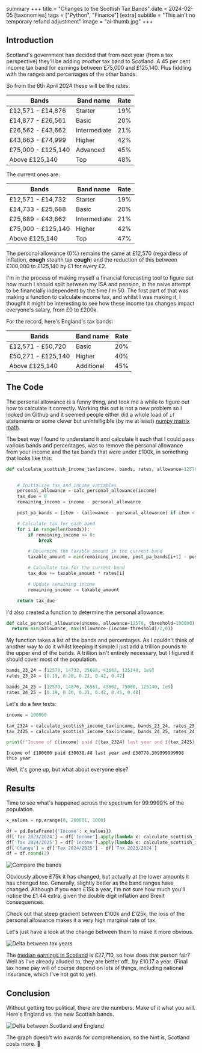 summary +++
title =  "Changes to the Scottish Tax Bands"
date =  2024-02-05
[taxonomies]
tags =  ["Python", "Finance"]
[extra]
subtitle =  "This ain't no temporary refund adjustment"
image = "ai-thumb.jpg"
+++

## Introduction

Scotland's government has decided that from next year (from a tax perspective) they'll be adding *another* tax band to Scotland. A 45 per cent income tax band for earnings between £75,000 and £125,140. Plus fiddling with the ranges and percentages of the other bands.

So from the 6th April 2024 these will be the rates:

| **Bands**          | **Band name** | **Rate** |
|--------------------|---------------|----------|
| £12,571 - £14,876  | Starter       | 19%      |
| £14,877 - £26,561  | Basic         | 20%      |
| £26,562 - £43,662  | Intermediate  | 21%      |
| £43,663 - £74,999  | Higher        | 42%      |
| £75,000 - £125,140 | Advanced      | 45%      |
| Above £125,140     | Top           | 48%      |

The current ones are:

| **Bands**          | **Band name** | **Rate** |
|--------------------|---------------|----------|
| £12,571 - £14,732  | Starter       | 19%      |
| £14,733 - £25,688  | Basic         | 20%      |
| £25,689 - £43,662  | Intermediate  | 21%      |
| £75,000 - £125,140 | Higher        | 42%      |
| Above £125,140     | Top           | 47%      |

The personal allowance (0%) remains the same at £12,570 (regardless of inflation, **cough** stealth tax **cough**) and the reduction of this between £100,000 to £125,140 by £1 for every £2.

I'm in the process of making myself a financial forecasting tool to figure out how much I should split between my ISA and pension, in the naive attempt to be financially independent by the time I'm 50. The first part of that was making a function to calculate income tax, and whilst I was making it, I thought it might be interesting to see how these income tax changes impact everyone's salary, from £0 to £200k.

For the record, here's England's tax bands:

| **Bands**          | **Band name** | **Rate** |
|--------------------|---------------|----------|
| £12,571 - £50,720  | Basic         | 20%      |
| £50,271 - £125,140 | Higher        | 40%      |
| Above £125,140     | Additional    | 45%      |

## The Code

The personal allowance is a funny thing, and took me a while to figure out how to calculate it correctly. Working this out is not a new problem so I looked on Github and it seemed people either did a whole load of `if` statements or some clever but unintelligible (by me at least) [numpy matrix math](https://github.com/HJEGeorge/tax_calculator/blob/master/tax_tools.py#L178).

The best way I found to understand it and calculate it such that I could pass various bands and percentages, was to remove the personal allowance from your income and the tax bands that were under £100k, in something that looks like this:

```python
def calculate_scottish_income_tax(income, bands, rates, allowance=12570):


    # Initialize tax and income variables
    personal_allowance = calc_personal_allowance(income)
    tax_due = 0
    remaining_income = income - personal_allowance

    post_pa_bands = [item - (allowance - personal_allowance) if item < 125140 else item for item in bands]

    # Calculate tax for each band
    for i in range(len(bands)):
        if remaining_income <= 0:
            break

        # Determine the taxable amount in the current band
        taxable_amount = min(remaining_income, post_pa_bands[i+1] - post_pa_bands[i])

        # Calculate tax for the current band
        tax_due += taxable_amount * rates[i]

        # Update remaining income
        remaining_income -= taxable_amount

    return tax_due
```

I'd also created a function to determine the personal allowance:

```python
def calc_personal_allowance(income, allowance=12570, threshold=100000):
  return min(allowance, max(allowance-(income-threshold)/2,0))
```

My function takes a list of the bands and percentages. As I couldn't think of another way to do it whilst keeping it simple I just add a trillion pounds to the upper end of the bands. A trillion isn't entirely necessary, but I figured it should cover most of the population.

```python
bands_23_24 = [12570, 14732, 25688, 43662, 125140, 1e9]
rates_23_24 = [0.19, 0.20, 0.21, 0.42, 0.47]

bands_24_25 = [12570, 14876, 26561, 43662, 75000, 125140, 1e9]
rates_24_25 = [0.19, 0.20, 0.21, 0.42, 0.45, 0.48]
```

Let's do a few tests:

```python
income = 100000

tax_2324 = calculate_scottish_income_tax(income, bands_23_24, rates_23_24)
tax_2425 = calculate_scottish_income_tax(income, bands_24_25, rates_24_25)

print(f"Income of £{income} paid £{tax_2324} last year and £{tax_2425} this year")
```

```
Income of £100000 paid £30038.48 last year and £30778.309999999998 this year
```

Well, it's gone up, but what about everyone else?

## Results

Time to see what's happened across the spectrum for 99.9999% of the population.

```python
x_values = np.arange(0, 200001, 1000)

df = pd.DataFrame({'Income': x_values})
df['Tax 2023/2024'] = df['Income'].apply(lambda x: calculate_scottish_income_tax(x, bands_23_24, rates_23_24))
df['Tax 2024/2025'] = df['Income'].apply(lambda x: calculate_scottish_income_tax(x, bands_24_25, rates_24_25))
df['Change'] = df['Tax 2024/2025'] - df['Tax 2023/2024']
df = df.round(2)
```

![Compare the bands](compare.png "Comparing the bands")

Obviously above £75k it has changed, but actually at the lower amounts it has changed too. Generally, slightly better as the band ranges have changed. Although if you earn £15k a year, I'm not sure how much you'll notice the £1.44 extra, given the double digit inflation and Brexit consequences.

Check out that steep gradient between £100k and £125k, the loss of the personal allowance makes it a very high marginal rate of tax.

Let's just have a look at the change between them to make it more obvious.

![Delta between tax years](change.png "Delta between tax years")

The [median earnings in Scotland](https://digitalpublications.parliament.scot/ResearchBriefings/Report/2023/2/27/e0888682-8f9a-46f0-9448-5a588c583f58) is £27,710, so how does that person fair? Well as I've already alluded to, they are better off...by £10.17 a year. (Final tax home pay will of course depend on lots of things, including national insurance, which I've not got to yet).

## Conclusion

Without getting too political, there are the numbers. Make of it what you will. Here's England vs. the new Scottish bands.

![Delta between Scotland and England](vsengland.png "Delta between Scotland and England]")

The graph doesn't win awards for comprehension, so the hint is, Scotland costs more. 🏴󠁧󠁢󠁳󠁣󠁴󠁿
